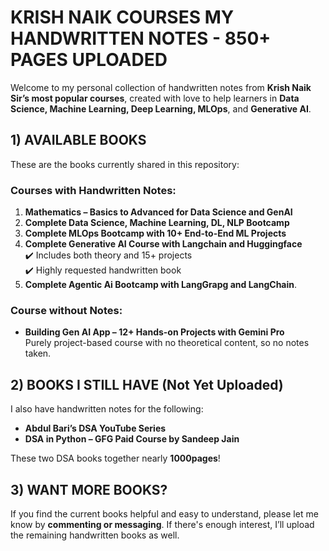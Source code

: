 # KRISH NAIK COURSES MY HANDWRITTEN NOTES - 850+ PAGES UPLOADED

Welcome to my personal collection of handwritten notes from **Krish Naik Sir’s most popular courses**, created with love to help learners in **Data Science, Machine Learning, Deep Learning, MLOps**, and **Generative AI**.

## 1) AVAILABLE BOOKS

These are the books currently shared in this repository:

### Courses with Handwritten Notes:
1. **Mathematics – Basics to Advanced for Data Science and GenAI**
2. **Complete Data Science, Machine Learning, DL, NLP Bootcamp**
3. **Complete MLOps Bootcamp with 10+ End-to-End ML Projects**
4. **Complete Generative AI Course with Langchain and Huggingface**  
   ✔️ Includes both theory and 15+ projects  
   ✔️ Highly requested handwritten book
5. **Complete Agentic Ai Bootcamp with LangGrapg and LangChain**.

### Course without Notes:
- **Building Gen AI App – 12+ Hands-on Projects with Gemini Pro**  
Purely project-based course with no theoretical content, so no notes taken.

## 2) BOOKS I STILL HAVE (Not Yet Uploaded)

I also have handwritten notes for the following:
- **Abdul Bari’s DSA YouTube Series**
- **DSA in Python – GFG Paid Course by Sandeep Jain**

These two DSA books together nearly **1000pages**!

## 3) WANT MORE BOOKS?
If you find the current books helpful and easy to understand, please let me know by **commenting or messaging**.
If there's enough interest, I’ll upload the remaining handwritten books as well.
